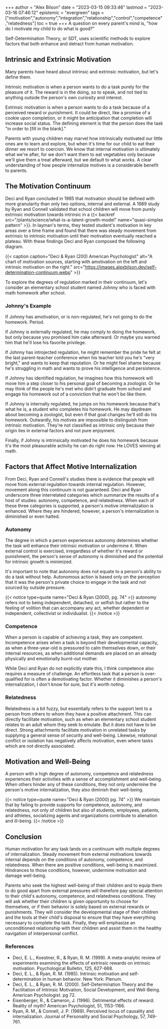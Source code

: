 +++
author = "Alex Bilson"
date = "2023-03-15 09:33:46"
lastmod = "2023-03-16 07:46:12"
epistemic = "evergreen"
tags = ["motivation","autonomy","integration","relationship","control","competence","relatedness"]
toc = true
+++
A question on every parent's mind is, "how do I motivate my child to do what is good?"

Self-Determination Theory, or SDT, uses scientific methods to explore factors that both enhance and detract from human motivation.

## Intrinsic and Extrinsic Motivation

Many parents have heard about intrinsic and extrinsic motivation, but let's define them.

Intrinsic motivation is when a person wants to do a task purely for the pleasure of it. The reward is in the doing, so to speak, and not tied to anything outside the person's own curiosity and interest.

Extrinsic motivation is when a person wants to do a task because of a perceived reward or punishment. It could be direct, like a promise of a cookie upon completion, or it might be anticipation that completion will increase social status. The defining element is that the person does the task "in order to [fill in the blank]."

Parents with young children may marvel how intrinsically motivated our little ones are to learn and explore, but when it's time for our child to eat their dinner we resort to coercion. We know that internal motivation is ultimately what we're after, for we don't want them to eat vegetables only because we'll give them a treat afterward, but we default to what works. A clear understanding of how people internalize motives is a considerable benefit to parents.

## The Motivation Continuum

Deci and Ryan concluded in 1985 that motivation should be defined with more granularity than only two options, internal and external. A 1989 study by Ryan and Connell validated that school children will move from purely extrinsic motivation towards intrinsic in a {{< backref src="/plants/science/what-is-a-latent-growth-model" name="quasi-simplex pattern" >}}. In layman's terms, they tested student's motivation in key areas over a time frame and found that there was steady movement from extrinsic to intrinsic motivation until their motivation eventually reached a plateau. With these findings Deci and Ryan composed the following diagram.

{{< caption caption="Deci & Ryan (200) American Psychologist" alt="A chart of motivation sources, starting with amotivation on the left and intrinsic motivation on the right." src="https://images.alexbilson.dev/self-determination-continuum.webp" >}}

To explore the degrees of regulation marked in their continuum, let's consider an elementary school student named Johnny who is faced with math homework after school.

### Johnny's Example

If Johnny has amotivation, or is non-regulated, he's not going to do the homework. Period.

If Johnny is externally regulated, he may comply to doing the homework, but only because you promised him cake afterward. Or maybe you warned him that he'll lose his favorite privilege.

If Johnny has introjected regulation, he might remember the pride he felt at the last parent-teacher conference when his teacher told you he's "very bright," and wants to keep that reputation. Or he might feel shame because he's struggling in math and wants to prove his intelligence and persistence.

If Johnny has identified regulation, he imagines how this homework will move him a step closer to his personal goal of becoming a zoologist. Or he may think of the people he's met who didn't graduate from school and engage his homework out of a conviction that he won't be like them.

If Johnny is internally regulated, he jumps on his homework because that's what he is, a student who completes his homework. He may daydream about becoming a zoologist, but even if that goal changes he'll still do his homework. Outwardly, his motives are impossible to distinguish from intrinsic motivation. They're not classified as intrinsic only because their origin lies in external factors and not pure enjoyment.

Finally, if Johnny is intrinsically motivated he does his homework because it's the most pleasurable activity he can do right now. He LOVES winning at math.

## Factors that Affect Motive Internalization

From Deci, Ryan and Connell's studies there is evidence that people will move from external regulation towards internal regulation. However, movement along this continuum is not guaranteed. Deci and Ryan underscore three interrelated categories which summarize the results of a host of studies: autonomy, competence, and relatedness. When each of these three categories is supported, a person's motive internalization is enhanced. Where they are hindered, however, a person's internalization is diminished or even halted.

### Autonomy

The degree in which a person experiences autonomy determines whether the task will enhance their intrinsic motivation or undermine it. When external control is exercised, irregardless of whether it's reward or punishment, the person's sense of autonomy is diminished and the potential for intrinsic growth is minimized.

It's important to note that autonomy does not equate to a person's ability to do a task without help. Autonomous action is based only on the perception that it was the person's private choice to engage in the task and not sourced by outside pressure.

{{< notice type=quote name="Deci & Ryan (2000), pg. 74" >}}
autonomy refers not to being independent, detached, or selfish but rather to the feeling of volition that can accompany any act, whether dependent or independent, collectivist or individualist.
{{< /notice >}}

### Competence

When a person is capable of achieving a task, they are competent. Incompetence arises when a task is beyond their developmental capacity, as when a three-year-old is pressured to calm themselves down, or their internal resources, as when additional demands are placed on an already physically and emotionally burnt-out mother.

While Deci and Ryan do not explicitly state this, I think competence also requires a measure of challenge. An effortless task that a person is over-qualified for is often a demotivating factor. Whether it diminishes a person's internalization, I don't know for sure, but it's worth noting.

### Relatedness

Relatedness is a bit fuzzy, but essentially refers to the support lent to a person from others to whom they have a positive attachment. This can directly facilitate motivation, such as when an elementary school student relates to an adult whom they seek to emulate. But it does not have to be direct. Strong attachments facilitate motivation in unrelated tasks by supplying a general sense of security and well-being. Likewise, relational conflict or isolation has negatively affects motivation, even where tasks which are not directly associated.

## Motivation and Well-Being

A person with a high degree of autonomy, competence and relatedness experiences their activities with a sense of accomplishment and well-being. When others hinder any of these conditions, they not only undermine the person's motive internalization, they also diminish their well-being.

{{< notice type=quote name="Deci & Ryan (2000) pg. 74" >}}
We maintain that by failing to provide supports for competence, autonomy, and relatedness, not only of children but also of students, employees, patients, and athletes, socializing agents and organizations contribute to alienation and ill-being.
{{< /notice >}}

## Conclusion

Human motivation for any task lands on a continuum with multiple degrees of internalization. Steady movement from external motivations towards internal depends on the conditions of autonomy, competence, and relatedness. When there are positive conditions, well-being is maximized. Hindrances to those conditions, however, undermine motivation and damage well-being.

Parents who seek the highest well-being of their children and to equip them to do good apart from external pressures will therefore pay special attention to their child's autonomy, competence, and relatedness conditions. They will ask whether their children is given opportunity to choose for themselves, or if their behavior is solely based on external rewards or punishments. They will consider the developmental stage of their children and the tools at their child's disposal to ensure that they have everything necessary to complete the task. Finally, they will emphasize an unconditioned relationship with their children and assist them in the healthy navigation of interpersonal conflict.

### References

- Deci, E. L., Koestner, R., & Ryan, R. M. (1999). A meta-analytic review of experiments examining the effects of extrinsic rewards on intrinsic motivation. Psychological Bulletin, 125, 627-668.
- Deci, E. L., & Ryan, R. M. (1985). Intrinsic motivation and self-determination in human behavior. New York: Plenum.
- Deci, E. L., & Ryan, R. M. (2000). Self-Determination Theory and the Facilitation of Intrinsic Motivation, Social Development, and Well-Being. American Psychologist. pg 72.
- Eisenberger, R., & Cameron, J. (1996). Detrimental effects of reward: Reality of myth? American Psychologist, 51, 1153-1166.
- Ryan, R. M., & Connell, J. P. (1989). Perceived locus of causality and internalization. Journal of Personality and Social Psychology, 57, 749-761.
